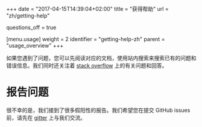 +++
date = "2017-04-15T14:39:04+02:00"
title = "获得帮助"
url = "zh/getting-help"

questions_off = true

[menu.usage]
  weight = 2
  identifier = "getting-help-zh"
  parent = "usage_overview"
+++

<!--If you are experiencing issues please be sure to read the documentation and search for existing issues and error messages using site search. We monitor [stack overflow](http://stackoverflow.com/questions/tagged/drone.io) for questions and answers.-->

如果您遇到了问题，您可以先阅读对应的文档，使用站内搜索来搜索已有的问题和错误信息。我们同时还关注着 [stack overflow](http://stackoverflow.com/questions/tagged/drone.io)  上的有关问题和回答。

<!--
You can also post questions or comments to our [community forum](https://discourse.drone.io). This is a great place to directly interact with the project maintainers and community members.
-->


# 报告问题

<!--We unfortunately receive a large number of false positive issues. We ask that you discuss potential problems in our [gitter channel](gitter.im/drone/drone) before creating github issues.-->

很不幸的是，我们接到了很多假阳性的报告。我们希望您在提交 GitHub issues 前，请先在 [gitter](gitter.im/drone/drone) 上与我们交流。
